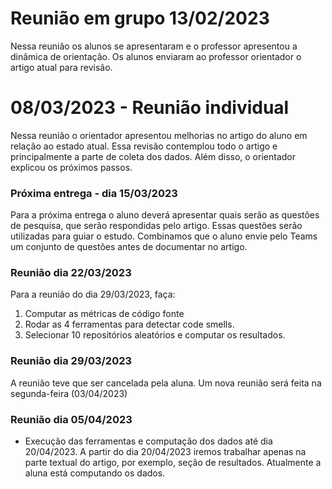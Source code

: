 # Reunião em grupo 13/02/2023

Nessa reunião os alunos se apresentaram e o professor apresentou a dinâmica de orientação.  Os alunos enviaram ao professor orientador o artigo atual para revisão. 


# 08/03/2023 - Reunião individual 

Nessa reunião o orientador apresentou   melhorias no artigo do aluno em relação ao estado atual. Essa revisão contemplou todo o artigo e principalmente a parte de coleta dos dados. Além disso, o orientador explicou os próximos passos.  

### Próxima entrega - dia 15/03/2023

Para a próxima entrega o aluno deverá apresentar quais serão as questões de pesquisa, que serão respondidas pelo artigo. Essas questões serão utilizadas para guiar o estudo.  Combinamos que o aluno envie pelo Teams um conjunto de questões antes de documentar no artigo. 

### Reunião  dia 22/03/2023

Para a reunião do dia 29/03/2023, faça: 
1) Computar as métricas de código fonte 
2) Rodar as 4 ferramentas para detectar code smells. 
3) Selecionar  10 repositórios aleatórios  e computar os resultados. 


### Reunião  dia 29/03/2023
A reunião teve que ser cancelada pela aluna.  Um nova reunião será feita na segunda-feira (03/04/2023)


### Reunião  dia 05/04/2023

- Execução das ferramentas e computação dos dados até dia 20/04/2023. A partir do dia 20/04/2023 iremos trabalhar apenas na parte textual do artigo, por exemplo,  seção de resultados. Atualmente a aluna está computando os dados. 
